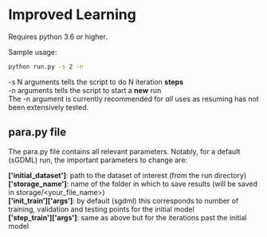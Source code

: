 
# Improved Learning

Requires python 3.6 or higher.

Sample usage:
```bash
python run.py -s 2 -n
```

-s N arguments tells the script to do N iteration **steps**  
-n arguments tells the script to start a **new** run  
The -n argument is currently recommended for *all* uses as resuming has not been extensively tested.




## para.py file

The para.py file contains all relevant parameters. Notably, for a default (sGDML) run, the important parameters to change are:

**\['initial_dataset'\]**: path to the dataset of interest (from the run directory)  
**\['storage_name'\]**: name of the folder in which to save results (will be saved in storage/<your_file_name>)   
**\['init_train'\]\['args'\]**: by default (sgdml) this corresponds to number of training, validation and testing points for the initial model  
**\['step_train'\]\['args'\]**: same as above but for the iterations past the initial model  




